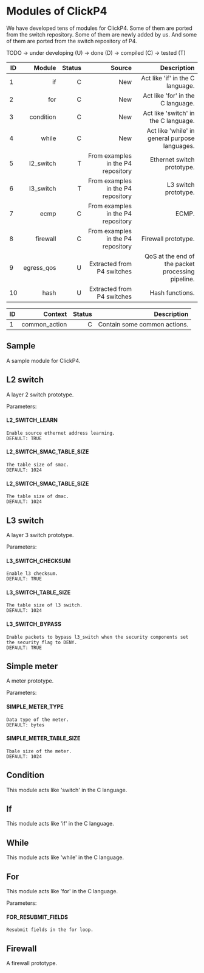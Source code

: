 # Modules of ClickP4

We have developed tens of modules for ClickP4. Some of them are ported from the switch repository. Some of them are newly added by us. And some of them are ported from the switch repository of P4.


 TODO -> under developing (U) -> done (D) -> compiled (C) -> tested (T) 

| ID | Module  | Status | Source | Description |
|----|-------: | ------:|-------:|------------:|
| 1 | if | C | New | Act like 'if' in the C language. |
| 2 | for | C | New | Act like 'for' in the C language. |
| 3 | condition | C | New | Act like 'switch' in the C language. |
| 4 | while | C | New | Act like 'while' in general purpose languages. |
| 5 | l2_switch | T | From examples in the P4 repository | Ethernet switch prototype. | 
| 6 | l3_switch | T | From examples in the P4 repository | L3 switch prototype. | 
| 7 | ecmp | C | From examples in the P4 repository | ECMP. |
| 8 | firewall | C | From examples in the P4 repository | Firewall prototype. | 
| 9 | egress_qos | U | Extracted from P4 switches | QoS at the end of the packet processing pipeline. | 
| 10 | hash | U | Extracted from P4 switches | Hash functions. |


| ID | Context | Status | Description |
|----|-------: | ------:|------------:|
| 1 | common_action | C | Contain some common actions. |



## Sample

A sample module for ClickP4.

## L2 switch

A layer 2 switch prototype.

Parameters:
#### L2\_SWITCH\_LEARN
```
Enable source ethernet address learning.
DEFAULT: TRUE
```

#### L2\_SWITCH\_SMAC\_TABLE\_SIZE
```
The table size of smac.
DEFAULT: 1024
```

#### L2\_SWITCH\_SMAC\_TABLE\_SIZE
```
The table size of dmac.
DEFAULT: 1024
```

## L3 switch

A layer 3 switch prototype.

Parameters:
#### L3\_SWITCH\_CHECKSUM
```
Enable l3 checksum.
DEFAULT: TRUE
```

#### L3\_SWITCH\_TABLE\_SIZE
```
The table size of l3 switch.
DEFAULT: 1024
```

#### L3\_SWITCH\_BYPASS
```
Enable packets to bypass l3_switch when the security components set the security flag to DENY.
DEFAULT: TRUE
```

## Simple meter

A meter prototype.

Parameters:

#### SIMPLE\_METER\_TYPE
```
Data type of the meter.
DEFAULT: bytes
```

#### SIMPLE\_METER\_TABLE\_SIZE
```
Tbale size of the meter.
DEFAULT: 1024
```

## Condition

This module acts like 'switch' in the C language.

## If

This module acts like 'if' in the C language.

## While
This module acts like 'while' in the C language.

## For
This module acts like 'for' in the C language.

Parameters: 

#### FOR\_RESUBMIT\_FIELDS
```
Resubmit fields in the for loop.
```

## Firewall 

A firewall prototype.
